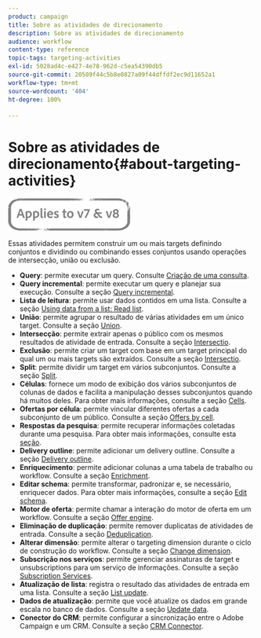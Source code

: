 ```yaml
---
product: campaign
title: Sobre as atividades de direcionamento
description: Sobre as atividades de direcionamento
audience: workflow
content-type: reference
topic-tags: targeting-activities
exl-id: 5028ad4c-e427-4e78-962d-c5ea54390db5
source-git-commit: 20509f44c5b8e0827a09f44dffdf2ec9d11652a1
workflow-type: tm+mt
source-wordcount: '404'
ht-degree: 100%

---
```


# Sobre as atividades de direcionamento{#about-targeting-activities}

![](../../assets/common.svg)

Essas atividades permitem construir um ou mais targets definindo conjuntos e dividindo ou combinando esses conjuntos usando operações de intersecção, união ou exclusão.

* **Query**: permite executar um query. Consulte [Criação de uma consulta](query.md#creating-a-query).
* **Query incremental**: permite executar um query e planejar sua execução. Consulte a seção [Query incremental](incremental-query.md).
* **Lista de leitura**: permite usar dados contidos em uma lista. Consulte a seção [Using data from a list: Read list](../../platform/using/import-export-workflows.md#using-data-from-a-list--read-list).
* **União**: permite agrupar o resultado de várias atividades em um único target. Consulte a seção [Union](union.md).
* **Intersecção**: permite extrair apenas o público com os mesmos resultados de atividade de entrada. Consulte a seção [Intersectio](intersection.md).
* **Exclusão**: permite criar um target com base em um target principal do qual um ou mais targets são extraídos. Consulte a seção [Intersectio](intersection.md).
* **Split**: permite dividir um target em vários subconjuntos. Consulte a seção [Split](split.md).
* **Células**: fornece um modo de exibição dos vários subconjuntos de colunas de dados e facilita a manipulação desses subconjuntos quando há muitos deles. Para obter mais informações, consulte a seção [Cells](cells.md).
* **Ofertas por célula**: permite vincular diferentes ofertas a cada subconjunto de um público. Consulte a seção [Offers by cell](offers-by-cell.md).
* **Respostas da pesquisa**: permite recuperar informações coletadas durante uma pesquisa. Para obter mais informações, consulte esta [seção](../../surveys/using/getting-started-with-surveys.md).
* **Delivery outline**: permite adicionar um delivery outline. Consulte a seção [Delivery outline](delivery-outline.md).
* **Enriquecimento**: permite adicionar colunas a uma tabela de trabalho ou workflow. Consulte a seção [Enrichment](enrichment.md).
* **Editar schema**: permite transformar, padronizar e, se necessário, enriquecer dados. Para obter mais informações, consulte a seção [Edit schema](edit-schema.md).
* **Motor de oferta**: permite chamar a interação do motor de oferta em um workflow. Consulte a seção [Offer engine](offer-engine.md).
* **Eliminação de duplicação**: permite remover duplicatas de atividades de entrada. Consulte a seção [Deduplication](deduplication.md).
* **Alterar dimensão**: permite alterar o targeting dimension durante o ciclo de construção do workflow. Consulte a seção [Change dimension](change-dimension.md).
* **Subscrição nos serviços**: permite gerenciar assinaturas de target e unsubscriptions para um serviço de informações. Consulte a seção [Subscription Services](subscription-services.md).
* **Atualização de lista**: registra o resultado das atividades de entrada em uma lista. Consulte a seção [List update](list-update.md).
* **Dados de atualização**: permite que você atualize os dados em grande escala no banco de dados. Consulte a seção [Update data](update-data.md).
* **Conector do CRM**: permite configurar a sincronização entre o Adobe Campaign e um CRM. Consulte a seção [CRM Connector](crm-connector.md).
